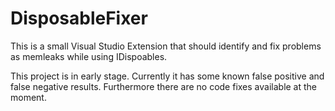 # DisposableFixer
This is a small Visual Studio Extension that should identify and fix problems as memleaks while using IDispoables.

This project is in early stage. Currently it has some known false positive and false negative results. 
Furthermore there are no code fixes available at the moment.
